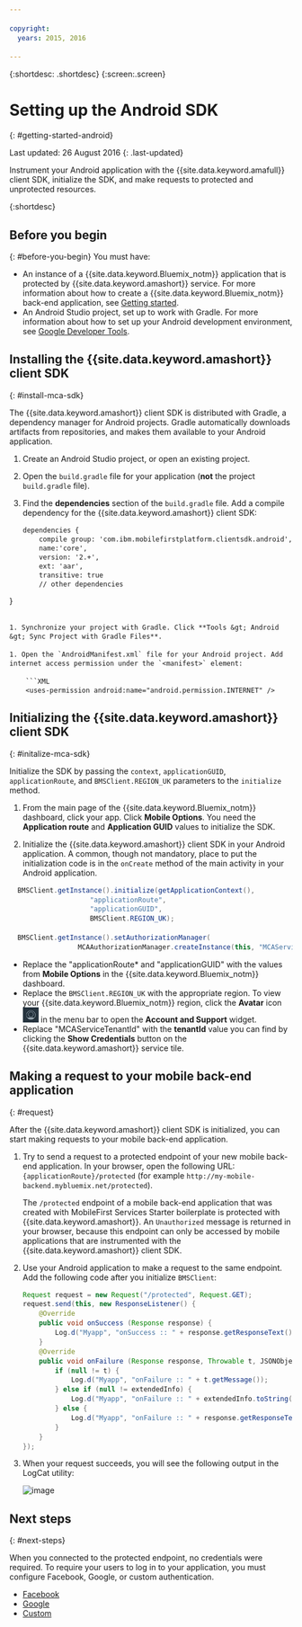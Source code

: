 ```yaml
---

copyright:
  years: 2015, 2016
  
---
```

{:shortdesc: .shortdesc}
{:screen:.screen}


# Setting up the Android SDK
{: #getting-started-android}

Last updated: 26 August 2016
{: .last-updated}


Instrument your Android application with the {{site.data.keyword.amafull}} client SDK, initialize the SDK, and make requests to protected and unprotected resources.

{:shortdesc}

## Before you begin
{: #before-you-begin}
You must have:
* An instance of a  {{site.data.keyword.Bluemix_notm}} application that is protected by {{site.data.keyword.amashort}} service. For more information about how to create a {{site.data.keyword.Bluemix_notm}} back-end application, see [Getting started](index.html).
* An Android Studio project, set up to work with Gradle. For more information about how to set up your Android development environment, see [Google Developer Tools](http://developer.android.com/sdk/index.html).

## Installing the {{site.data.keyword.amashort}} client SDK
{: #install-mca-sdk}

The {{site.data.keyword.amashort}} client SDK is distributed with Gradle, a dependency manager for Android projects. Gradle automatically downloads artifacts from repositories, and makes them available to your Android application.

1. Create an Android Studio project, or open an existing project.

1. Open the `build.gradle` file for your application (**not** the project `build.gradle` file).

1. Find the **dependencies** section of the `build.gradle` file.  Add a compile dependency for the {{site.data.keyword.amashort}} client SDK:

	```Gradle
	dependencies {
		compile group: 'com.ibm.mobilefirstplatform.clientsdk.android',    
        name:'core',
        version: '2.+',
        ext: 'aar',
        transitive: true
    	// other dependencies  
}
```

1. Synchronize your project with Gradle. Click **Tools &gt; Android &gt; Sync Project with Gradle Files**.

1. Open the `AndroidManifest.xml` file for your Android project. Add internet access permission under the `<manifest>` element:

	```XML
	<uses-permission android:name="android.permission.INTERNET" />
```

## Initializing the {{site.data.keyword.amashort}} client SDK
{: #initalize-mca-sdk}

Initialize the SDK by passing the `context`, `applicationGUID`, `applicationRoute`, and `BMSClient.REGION_UK` parameters to the `initialize` method.

1. From the main page of the {{site.data.keyword.Bluemix_notm}} dashboard, click your app. Click **Mobile Options**. You need the **Application route** and **Application GUID** values to initialize the SDK.

2. Initialize the {{site.data.keyword.amashort}} client SDK in your Android application.  A common, though not mandatory, place to put the initialization code is in the `onCreate` method of the main activity in your Android application.

```Java
  BMSClient.getInstance().initialize(getApplicationContext(),
					"applicationRoute",
					"applicationGUID",
					BMSClient.REGION_UK);
					
  BMSClient.getInstance().setAuthorizationManager(
                 MCAAuthorizationManager.createInstance(this, "MCAServiceTenantId"));

```

  * Replace the "applicationRoute* and "applicationGUID" with the values from **Mobile Options** in the {{site.data.keyword.Bluemix_notm}} dashboard.
  * Replace the `BMSClient.REGION_UK` with the appropriate region.  To view your {{site.data.keyword.Bluemix_notm}} region, click the **Avatar** icon ![Avatar icon](images/face.jpg "Avatar icon")  in the menu bar to open the **Account and Support** widget.
  * Replace "MCAServiceTenantId" with the **tenantId** value you can find by clicking the **Show Credentials** button on the {{site.data.keyword.amashort}} service tile.

## Making a request to your mobile back-end application
{: #request}

After the {{site.data.keyword.amashort}} client SDK is initialized, you can start making requests to your mobile back-end application.

1. Try to send a request to a protected endpoint of your new mobile back-end application. In your browser, open the following URL: `{applicationRoute}/protected` (for example `http://my-mobile-backend.mybluemix.net/protected`).
	
	The `/protected` endpoint of a mobile back-end application that was created with MobileFirst Services Starter boilerplate is protected with {{site.data.keyword.amashort}}. An `Unauthorized` message is returned in your browser, because this endpoint can only be accessed by mobile applications that are instrumented with the {{site.data.keyword.amashort}} client SDK.

1. Use your Android application to make a request to the same endpoint. Add the following code after you initialize `BMSClient`:

	```Java
	Request request = new Request("/protected", Request.GET);
	request.send(this, new ResponseListener() {
		@Override
		public void onSuccess (Response response) {
			Log.d("Myapp", "onSuccess :: " + response.getResponseText());
		}
		@Override
		public void onFailure (Response response, Throwable t, JSONObject extendedInfo) {
			if (null != t) {
				Log.d("Myapp", "onFailure :: " + t.getMessage());
			} else if (null != extendedInfo) {
				Log.d("Myapp", "onFailure :: " + extendedInfo.toString());
			} else {
				Log.d("Myapp", "onFailure :: " + response.getResponseText());
			}
		}
	});
	```

1. When your request succeeds, you will see the following output in the LogCat utility:

	![image](images/getting-started-android-success.png)

## Next steps
{: #next-steps}

When you connected to the protected endpoint, no credentials were required. To require your users to log in to your application, you must configure Facebook, Google, or custom authentication.
* [Facebook](facebook-auth-android.html)
* [Google](google-auth-android.html)
* [Custom](custom-auth-android.html)
